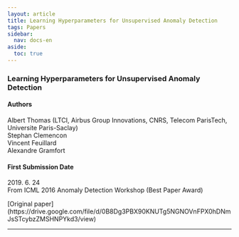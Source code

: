 ```yaml
---
layout: article
title: Learning Hyperparameters for Unsupervised Anomaly Detection
tags: Papers
sidebar:
  nav: docs-en
aside:
  toc: true
---
```


<!--more-->

### Learning Hyperparameters for Unsupervised Anomaly Detection
#### Authors
Albert Thomas (LTCI, Airbus Group Innovations, CNRS, Telecom ParisTech, Universite Paris-Saclay) <br>
Stephan Clemencon <br>
Vincent Feuillard <br>
Alexandre Gramfort <br>

#### First Submission Date
<p> 2019. 6. 24 <br>
From ICML 2016 Anomaly Detection Workshop (Best Paper Award) </p>
[Original paper](https://drive.google.com/file/d/0B8Dg3PBX90KNUTg5NGNOVnFPX0hDNmJsSTcybzZMSHNPYkd3/view) <br>

---
